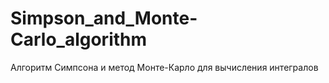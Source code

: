 # Simpson_and_Monte-Carlo_algorithm
Алгоритм Симпсона и метод Монте-Карло для вычисления интегралов
